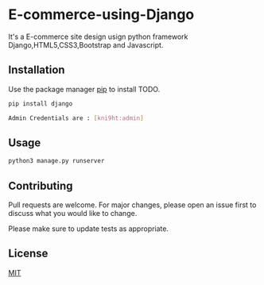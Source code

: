 # E-commerce-using-Django

It's a E-commerce site design usign python framework Django,HTML5,CSS3,Bootstrap and Javascript.

## Installation

Use the package manager [pip](https://pip.pypa.io/en/stable/) to install TODO.

```bash
pip install django

Admin Credentials are : [kni9ht:admin]

```

## Usage

```python
python3 manage.py runserver
```

## Contributing
Pull requests are welcome. For major changes, please open an issue first to discuss what you would like to change.

Please make sure to update tests as appropriate.

## License
[MIT](https://choosealicense.com/licenses/mit/)
